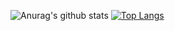 ![Anurag's github stats](https://github-readme-stats.vercel.app/api?username=Kevin-Caballero&show_icons=true&theme=tokyonight)
[![Top Langs](https://github-readme-stats.vercel.app/api/top-langs/?username=Kevin-Caballero&layout=compact&hide=html)](https://github.com/Kevin-Caballero/github-readme-stats)

<!--
**Kevin-Caballero/Kevin-Caballero** is a ✨ _special_ ✨ repository because its `README.md` (this file) appears on your GitHub profile.
- 🔭 I’m currently working on ...
- 🌱 I’m currently learning ...
- 👯 I’m looking to collaborate on ...
- 🤔 I’m looking for help with ...
- 💬 Ask me about ...
- 📫 How to reach me: ...
- 😄 Pronouns: ...
- ⚡ Fun fact: ...

-->
